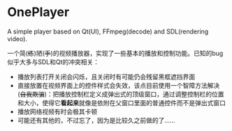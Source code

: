# OnePlayer

A simple player based on Qt(UI), FFmpeg(decode) and SDL(rendering video).

一个简(~~练~~)陋(~~手~~)的视频播放器，实现了一些基本的播放和控制功能。已知的bug似乎大多与SDL和Qt的冲突相关：

- 播放列表打开关闭会闪烁，且关闭时有可能仍会残留黑框遮挡界面
- 直接放置在视频界面上的控件样式会失效，该点目前使用一个智障方法解决(~~自我欺骗~~)：把播放控制栏定义成弹出式的顶级窗口，通过调整控制栏的位置和大小，使得它**看起来**就像是依附在父窗口里面的普通控件而不是弹出式窗口
- 播放网络视频有时会极其卡顿
- 可能还有其他的，不过忘了，因为是比较久之前做的了……